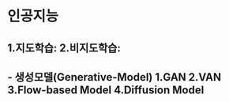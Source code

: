 # 인공지능

## 1.지도학습:    2.비지도학습:

##  - 생성모델(Generative-Model)  1.GAN  2.VAN  3.Flow-based Model  4.Diffusion Model  
